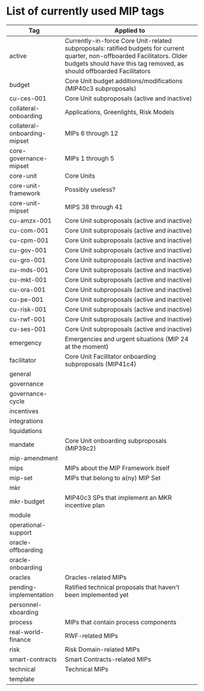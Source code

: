 # List of currently used MIP tags

| Tag | Applied to |
|-|-|
| active | Currently-in-force Core Unit-related subproposals: ratified budgets for current quarter, non-offboarded Facilitators. Older budgets should have this tag removed, as should offboarded Facilitators |
| budget | Core Unit budget additions/modifications (MIP40c3 subproposals) |
| cu-ces-001 | Core Unit subproposals (active and inactive) |
| collateral-onboarding | Applications, Greenlights, Risk Models |
| collateral-onboarding-mipset | MIPs 6 through 12 |
| core-governance-mipset | MIPs 1 through 5 |
| core-unit | Core Units |
| core-unit-framework | Possibly useless? |
| core-unit-mipset | MIPS 38 through 41 |
| cu-amzx-001 | Core Unit subproposals (active and inactive) |
| cu-com-001 | Core Unit subproposals (active and inactive) |
| cu-cpm-001 | Core Unit subproposals (active and inactive) |
| cu-gov-001 | Core Unit subproposals (active and inactive) |
| cu-gro-001 | Core Unit subproposals (active and inactive) |
| cu-mds-001 | Core Unit subproposals (active and inactive) |
| cu-mkt-001 | Core Unit subproposals (active and inactive) |
| cu-ora-001 | Core Unit subproposals (active and inactive) |
| cu-pe-001 | Core Unit subproposals (active and inactive) |
| cu-risk-001 | Core Unit subproposals (active and inactive) |
| cu-rwf-001 | Core Unit subproposals (active and inactive) |
| cu-ses-001 | Core Unit subproposals (active and inactive) |
| emergency | Emergencies and urgent situations (MIP 24 at the moment) |
| facilitator | Core Unit Facilitator onboarding subproposals (MIP41c4) |
| general |  |
| governance |  |
| governance-cycle |  |
| incentives |  |
| integrations |  |
| liquidations |  |
| mandate | Core Unit onboarding subproposals (MIP39c2) |
| mip-amendment |  |
| mips | MIPs about the MIP Framework itself |
| mip-set | MIPs that belong to a(ny) MIP Set |
| mkr |  |
| mkr-budget | MIP40c3 SPs that implement an MKR incentive plan |
| module |  |
| operational-support |  |
| oracle-offboarding |  |
| oracle-onboarding |  |
| oracles | Oracles-related MIPs |
| pending-implementation | Ratified technical proposals that haven't been implemented yet |
| personnel-xboarding |  |
| process | MIPs that contain process components |
| real-world-finance | RWF-related MIPs |
| risk | Risk Domain-related MIPs |
| smart-contracts | Smart Contracts-related MIPs |
| technical | Technical MIPs |
| template |  |